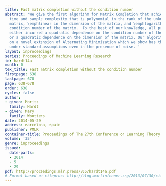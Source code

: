 ```yaml
---
title: Fast matrix completion without the condition number
abstract: 'We give the first algorithm for Matrix Completion that achieves running
  time and sample complexity that is polynomial in the rank of the unknown target
  matrix, \emphlinear in the dimension of the matrix, and \emphlogarithmic in the
  condition number of the matrix.  To the best of our knowledge, all previous algorithms
  either incurred a quadratic dependence on the condition number of the unknown matrix
  or a quadratic dependence on the dimension of the matrix. Our algorithm is based
  on a novel extension of Alternating Minimization which we show has theoretical guarantees
  under standard assumptions even in the presence of noise. '
layout: inproceedings
series: Proceedings of Machine Learning Research
id: hardt14a
month: 0
tex_title: Fast matrix completion without the condition number
firstpage: 638
lastpage: 678
page: 638-678
order: 638
cycles: false
author:
- given: Moritz
  family: Hardt
- given: Mary
  family: Wootters
date: 2014-05-29
address: Barcelona, Spain
publisher: PMLR
container-title: Proceedings of The 27th Conference on Learning Theory
volume: '35'
genre: inproceedings
issued:
  date-parts:
  - 2014
  - 5
  - 29
pdf: http://proceedings.mlr.press/v35/hardt14a.pdf
# Format based on citeproc: http://blog.martinfenner.org/2013/07/30/citeproc-yaml-for-bibliographies/
---
```

